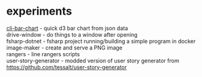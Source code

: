 # experiments

[cli-bar-chart](/cli-bar-chart) - quick d3 bar chart from json data   
drive-window - do things to a window after opening   
fsharp-dotnet - fsharp project running/building a simple program in docker   
image-maker - create and serve a PNG image   
rangers - line rangers scripts   
user-story-generator - modded version of user story generator from https://github.com/tessalt/user-story-generator   
